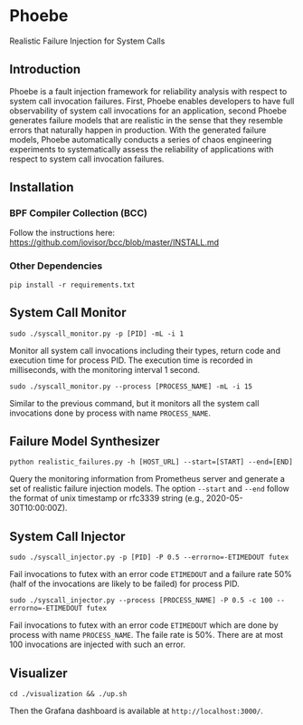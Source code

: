 # Phoebe

Realistic Failure Injection for System Calls

## Introduction

Phoebe is a fault injection framework for reliability analysis with respect to system call invocation failures. First, Phoebe enables developers to have full observability of system call invocations for an application, second Phoebe generates failure models  that are realistic in the sense that they resemble errors that naturally happen in production. With the generated failure models, Phoebe automatically conducts a series of chaos engineering experiments to systematically assess the reliability of applications with respect to system call invocation failures.

## Installation

### BPF Compiler Collection (BCC)
Follow the instructions here: https://github.com/iovisor/bcc/blob/master/INSTALL.md

### Other Dependencies
```
pip install -r requirements.txt
```

## System Call Monitor
```
sudo ./syscall_monitor.py -p [PID] -mL -i 1
```
Monitor all system call invocations including their types, return code and execution time for process PID. The execution time is recorded in milliseconds, with the monitoring interval 1 second.

```
sudo ./syscall_monitor.py --process [PROCESS_NAME] -mL -i 15
```
Similar to the previous command, but it monitors all the system call invocations done by process with name `PROCESS_NAME`.

## Failure Model Synthesizer
```
python realistic_failures.py -h [HOST_URL] --start=[START] --end=[END]
```
Query the monitoring information from Prometheus server and generate a set of realistic failure injection models. The option `--start` and `--end` follow the format of unix timestamp or rfc3339 string (e.g., 2020-05-30T10:00:00Z).

## System Call Injector
```
sudo ./syscall_injector.py -p [PID] -P 0.5 --errorno=-ETIMEDOUT futex
```
Fail invocations to futex with an error code `ETIMEDOUT` and a failure rate 50% (half of the invocations are likely to be failed) for process PID.

```
sudo ./syscall_injector.py --process [PROCESS_NAME] -P 0.5 -c 100 --errorno=-ETIMEDOUT futex
```
Fail invocations to futex with an error code `ETIMEDOUT` which are done by process with name `PROCESS_NAME`. The faile rate is 50%. There are at most 100 invocations are injected with such an error.

## Visualizer
```
cd ./visualization && ./up.sh
```
Then the Grafana dashboard is available at `http://localhost:3000/`.
